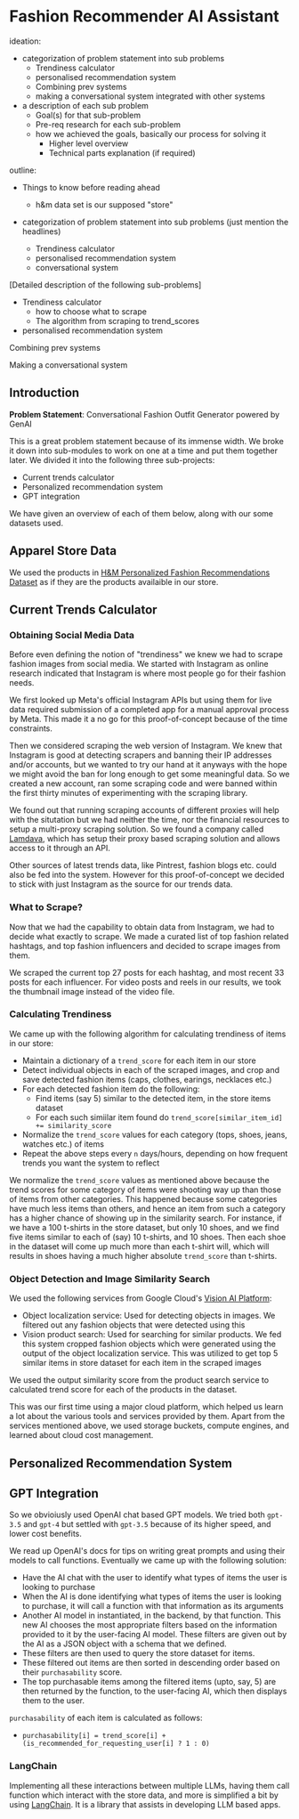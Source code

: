 # Fashion Recommender AI Assistant

ideation:

- categorization of problem statement into sub problems
  - Trendiness calculator
  - personalised recommendation system
  - Combining prev systems
  - making a conversational system integrated with other systems
- a description of each sub problem
  - Goal(s) for that sub-problem
  - Pre-req research for each sub-problem
  - how we achieved the goals, basically our process for solving it
    - Higher level overview
    - Technical parts explanation (if required)

outline:

- Things to know before reading ahead
  - h&m data set is our supposed "store"

- categorization of problem statement into sub problems (just mention the headlines)
  - Trendiness calculator
  - personalised recommendation system
  - conversational system

[Detailed description of the following sub-problems]

- Trendiness calculator
  - how to choose what to scrape
  - The algorithm from scraping to trend_scores
- personalised recommendation system

Combining prev systems

Making a conversational system

## Introduction

**Problem Statement**: Conversational Fashion Outfit Generator powered by GenAI

This is a great problem statement because of its immense width. We broke it down into sub-modules to work on one at a time and put them together later. We divided it into the following three sub-projects:

- Current trends calculator
- Personalized recommendation system
- GPT integration

We have given an overview of each of them below, along with our some datasets used.

## Apparel Store Data

We used the products in [H&M Personalized Fashion Recommendations Dataset](https://www.kaggle.com/competitions/h-and-m-personalized-fashion-recommendations/data) as if they are the products availaible in our store.

## Current Trends Calculator

### Obtaining Social Media Data

Before even defining the notion of "trendiness" we knew we had to scrape fashion images from social media. We started with Instagram as online research indicated that Instagram is where most people go for their fashion needs.

We first looked up Meta's official Instagram APIs but using them for live data required submission of a completed app for a manual approval process by Meta. This made it a no go for this proof-of-concept because of the time constraints.

Then we considered scraping the web version of Instagram. We knew that Instagram is good at detecting scrapers and banning their IP addresses and/or accounts, but we wanted to try our hand at it anyways with the hope we might avoid the ban for long enough to get some meaningful data. So we created a new account, ran some scraping code and were banned within the first thirty minutes of experimenting with the scraping library.

We found out that running scraping accounts of different proxies will help with the situtation but we had neither the time, nor the financial resources to setup a multi-proxy scraping solution. So we found a company called [Lamdava](https://lamadava.com/), which has setup their proxy based scraping solution and allows access to it through an API.

Other sources of latest trends data, like Pintrest, fashion blogs etc. could also be fed into the system. However for this proof-of-concept we decided to stick with just Instagram as the source for our trends data.

### What to Scrape?

Now that we had the capability to obtain data from Instagram, we had to decide what exactly to scrape. We made a curated list of top fashion related hashtags, and top fashion influencers and decided to scrape images from them.

We scraped the current top 27 posts for each hashtag, and most recent 33 posts for each influencer. For video posts and reels in our results, we took the thumbnail image instead of the video file.

### Calculating Trendiness

We came up with the following algorithm for calculating trendiness of items in our store:

- Maintain a dictionary of a `trend_score` for each item in our store
- Detect individual objects in each of the scraped images, and crop and save detected fashion items (caps, clothes, earings, necklaces etc.)
- For each detected fashion item do the following:
  - Find items (say 5) similar to the detected item, in the store items dataset
  - For each such simiilar item found do `trend_score[similar_item_id] += similarity_score`
- Normalize the `trend_score` values for each category (tops, shoes, jeans, watches etc.) of items
- Repeat the above steps every `n` days/hours, depending on how frequent trends you want the system to reflect

We normalize the `trend_score` values as mentioned above because the trend scores for some category of items were shooting way up than those of items from other categories. This happened because some categories have much less items than others, and hence an item from such a category has a higher chance of showing up in the similarity search. For instance, if we have a 100 t-shirts in the store dataset, but only 10 shoes, and we find five items similar to each of (say) 10 t-shirts, and 10 shoes. Then each shoe in the dataset will come up much more than each t-shirt will, which will results in shoes having a much higher absolute `trend_score` than t-shirts.

### Object Detection and Image Similarity Search

We used the following services from Google Cloud's [Vision AI Platform](https://cloud.google.com/vision/):

- Object localization service: Used for detecting objects in images. We filtered out any fashion objects that were detected using this
- Vision product search: Used for searching for similar products. We fed this system cropped fashion objects which were generated using the output of the object localization service. This was utilized to get top 5 similar items in store dataset for each item in the scraped images

We used the output similarity score from the product search service to calculated trend score for each of the products in the dataset.

This was our first time using a major cloud platform, which helped us learn a lot about the various tools and services provided by them. Apart from the services mentioned above, we used storage buckets, compute engines, and learned about cloud cost management.

## Personalized Recommendation System

## GPT Integration

So we obvioiusly used OpenAI chat based GPT models. We tried both `gpt-3.5` and `gpt-4` but settled with `gpt-3.5` because of its higher speed, and lower cost benefits.

We read up OpenAI's docs for tips on writing great prompts and using their models to call functions. Eventually we came up with the following solution:

- Have the AI chat with the user to identify what types of items the user is looking to purchase
- When the AI is done identifying what types of items the user is looking to purchase, it will call a function with that information as its arguments
- Another AI model in instantiated, in the backend, by that function. This new AI chooses the most appropriate filters based on the information provided to it by the user-facing AI model. These filters are given out by the AI as a JSON object with a schema that we defined.
- These filters are then used to query the store dataset for items.
- These filtered out items are then sorted in descending order based on their `purchasability` score.
- The top purchasable items among the filtered items (upto, say, 5) are then returned by the function, to the user-facing AI, which then displays them to the user.

`purchasability` of each item is calculated as follows:

- `purchasability[i] = trend_score[i] + (is_recommended_for_requesting_user[i] ? 1 : 0)`

### LangChain

Implementing all these interactions between multiple LLMs, having them call function which interact with the store data, and more is simplified a bit by using [LangChain](https://github.com/hwchase17/langchainjs). It is a library that assists in developing LLM based apps.